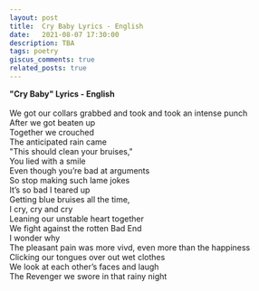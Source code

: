 ```yaml
---
layout: post
title:  Cry Baby Lyrics - English
date:   2021-08-07 17:30:00
description: TBA
tags: poetry
giscus_comments: true
related_posts: true
---
```


<div class="poem">
<b>"Cry Baby" Lyrics - English</b><br><br>We got our collars grabbed and took and took an intense punch<br>After we got beaten up<br>Together we crouched<br>The anticipated rain came<br>"This should clean your bruises,"<br>You lied with a smile<br>Even though you’re bad at arguments<br>So stop making such lame jokes<br>It’s so bad I teared up<br>Getting blue bruises all the time,<br>I cry, cry and cry<br>Leaning our unstable heart together<br>We fight against the rotten Bad End<br>I wonder why<br>The pleasant pain was more vivd, even more than the happiness<br>Clicking our tongues over out wet clothes<br>We look at each other’s faces and laugh<br>The Revenger we swore in that rainy night</div>